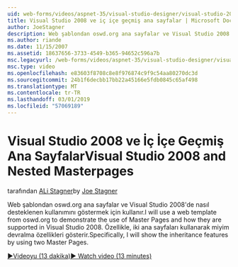 ```yaml
---
uid: web-forms/videos/aspnet-35/visual-studio-designer/visual-studio-2008-and-nested-masterpages
title: Visual Studio 2008 ve iç içe geçmiş ana sayfalar | Microsoft Docs
author: JoeStagner
description: Web şablondan oswd.org ana sayfalar ve Visual Studio 2008'de nasıl desteklenen kullanımını göstermek için kullanır. Th özellikle göster...
ms.author: riande
ms.date: 11/15/2007
ms.assetid: 18637656-3733-4549-b365-94652c596a7b
msc.legacyurl: /web-forms/videos/aspnet-35/visual-studio-designer/visual-studio-2008-and-nested-masterpages
msc.type: video
ms.openlocfilehash: e83603f8708c8e8f976874c9f9c54aa80270dc3d
ms.sourcegitcommit: 24b1f6decbb17bb22a45166e5fdb0845c65af498
ms.translationtype: MT
ms.contentlocale: tr-TR
ms.lasthandoff: 03/01/2019
ms.locfileid: "57069189"
---
```

<a name="visual-studio-2008-and-nested-masterpages"></a><span data-ttu-id="7c39c-104">Visual Studio 2008 ve İç İçe Geçmiş Ana Sayfalar</span><span class="sxs-lookup"><span data-stu-id="7c39c-104">Visual Studio 2008 and Nested Masterpages</span></span>
====================
<span data-ttu-id="7c39c-105">tarafından [ALi Stagner](https://github.com/JoeStagner)</span><span class="sxs-lookup"><span data-stu-id="7c39c-105">by [Joe Stagner](https://github.com/JoeStagner)</span></span>

<span data-ttu-id="7c39c-106">Web şablondan oswd.org ana sayfalar ve Visual Studio 2008'de nasıl desteklenen kullanımını göstermek için kullanır.</span><span class="sxs-lookup"><span data-stu-id="7c39c-106">I will use a web template from oswd.org to demonstrate the use of Master Pages and how they are supported in Visual Studio 2008.</span></span> <span data-ttu-id="7c39c-107">Özellikle, iki ana sayfaları kullanarak miyim devralma özellikleri gösterir.</span><span class="sxs-lookup"><span data-stu-id="7c39c-107">Specifically, I will show the inheritance features by using two Master Pages.</span></span>

[<span data-ttu-id="7c39c-108">&#9654;Videoyu (13 dakika)</span><span class="sxs-lookup"><span data-stu-id="7c39c-108">&#9654; Watch video (13 minutes)</span></span>](https://channel9.msdn.com/Blogs/ASP-NET-Site-Videos/visual-studio-2008-and-nested-masterpages)
